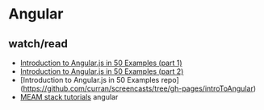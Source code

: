 # Angular

## watch/read

- [Introduction to Angular.js in 50 Examples (part 1)](https://www.youtube.com/watch?v=TRrL5j3MIvo)
- [Introduction to Angular.js in 50 Examples (part 2)](https://www.youtube.com/watch?v=6J08m1H2BME)
- [Introduction to Angular.js in 50 Examples repo] (https://github.com/curran/screencasts/tree/gh-pages/introToAngular)
- [MEAM stack tutorials](https://www.youtube.com/playlist?list=PLoYCgNOIyGAApoDfJHjmMgGNlYenKg5jO) angular